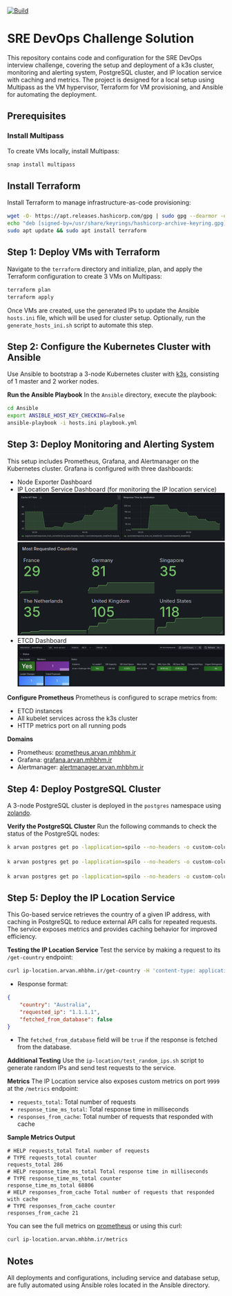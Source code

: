 [![Build](https://github.com/mhbahmani/Arvan-SRE-Challenge/actions/workflows/docker-image.yml/badge.svg?branch=master)](https://github.com/mhbahmani/Arvan-SRE-Challenge/actions/workflows/docker-image.yml)
# SRE DevOps Challenge Solution

This repository contains code and configuration for the SRE DevOps interview challenge, covering the setup and deployment of a k3s cluster, monitoring and alerting system, PostgreSQL cluster, and IP location service with caching and metrics. The project is designed for a local setup using Multipass as the VM hypervisor, Terraform for VM provisioning, and Ansible for automating the deployment.

## Prerequisites

### Install Multipass
To create VMs locally, install Multipass:
```bash
snap install multipass
```

## Install Terraform
Install Terraform to manage infrastructure-as-code provisioning:

```bash
wget -O- https://apt.releases.hashicorp.com/gpg | sudo gpg --dearmor -o /usr/share/keyrings/hashicorp-archive-keyring.gpg
echo "deb [signed-by=/usr/share/keyrings/hashicorp-archive-keyring.gpg] https://apt.releases.hashicorp.com $(lsb_release -cs) main" | sudo tee /etc/apt/sources.list.d/hashicorp.list
sudo apt update && sudo apt install terraform
```

## Step 1: Deploy VMs with Terraform
Navigate to the `terraform` directory and initialize, plan, and apply the Terraform configuration to create 3 VMs on Multipass:

```bash
terraform plan
terraform apply
```
Once VMs are created, use the generated IPs to update the Ansible `hosts.ini` file, which will be used for cluster setup. Optionally, run the `generate_hosts_ini.sh` script to automate this step.

## Step 2: Configure the Kubernetes Cluster with Ansible
Use Ansible to bootstrap a 3-node Kubernetes cluster with [k3s](https://k3s.io/), consisting of 1 master and 2 worker nodes.

**Run the Ansible Playbook**
In the `Ansible` directory, execute the playbook:

```bash
cd Ansible
export ANSIBLE_HOST_KEY_CHECKING=False
ansible-playbook -i hosts.ini playbook.yml 
```

## Step 3: Deploy Monitoring and Alerting System
This setup includes Prometheus, Grafana, and Alertmanager on the Kubernetes cluster. Grafana is configured with three dashboards:

* Node Exporter Dashboard
* IP Location Service Dashboard (for monitoring the IP location service)
![ip-location-panel1](./static/IP-Location-Monitoring-1.png)
![ip-location-panel2](./static/IP-Location-Monitoring-2.png)
* ETCD Dashboard
![etcd-panel](./static/ETCD-Monitoring.png)

**Configure Prometheus**
Prometheus is configured to scrape metrics from:
* ETCD instances
* All kubelet services across the k3s cluster
* HTTP metrics port on all running pods

**Domains**
* Prometheus: [prometheus.arvan.mhbhm.ir](prometheus.arvan.mhbhm.ir)
* Grafana: [grafana.arvan.mhbhm.ir](grafana.arvan.mhbhm.ir)
* Alertmanager: [alertmanager.arvan.mhbhm.ir](alertmanager.arvan.mhbhm.ir)

## Step 4: Deploy PostgreSQL Cluster
A 3-node PostgreSQL cluster is deployed in the `postgres` namespace using [zolando](https://github.com/zalando/postgres-operator/blob/master/docs/diagrams/neutral_operator_dark.png#gh-dark-mode-only).

**Verify the PostgreSQL Cluster**
Run the following commands to check the status of the PostgreSQL nodes:

```bash
k arvan postgres get po -lapplication=spilo --no-headers -o custom-columns=NAME:.metadata.name | xargs -I {} -P 1 kubectl --context arvan -n postgres exec {} -- psql -U postgres -c 'select * from pg_replication_slots;'

k arvan postgres get po -lapplication=spilo --no-headers -o custom-columns=NAME:.metadata.name | xargs -I {} -P 1 kubectl --context arvan -n postgres exec {} -- psql -U postgres -c 'select * from pg_stat_replication;'

k arvan postgres get po -lapplication=spilo --no-headers -o custom-columns=NAME:.metadata.name | xargs -I {} -P 1 kubectl --context arvan -n postgres exec {} -- psql -U postgres -c 'select * from pg_stat_wal_receiver;'
```

## Step 5: Deploy the IP Location Service
This Go-based service retrieves the country of a given IP address, with caching in PostgreSQL to reduce external API calls for repeated requests. The service exposes metrics and provides caching behavior for improved efficiency.

**Testing the IP Location Service**
Test the service by making a request to its `/get-country` endpoint:

```bash
curl ip-location.arvan.mhbhm.ir/get-country -H 'content-type: application/json' -d '{"ip": "1.1.1.1"}'
```

* Response format:
```json
{
    "country": "Australia",
    "requested_ip": "1.1.1.1",
    "fetched_from_database": false
}
```
* The `fetched_from_database` field will be `true` if the response is fetched from the database.

**Additional Testing**
Use the `ip-location/test_random_ips.sh` script to generate random IPs and send test requests to the service.

**Metrics**
The IP Location service also exposes custom metrics on port `9999` at the `/metrics` endpoint:

* `requests_total`: Total number of requests
* `response_time_ms_total`: Total response time in milliseconds
* `responses_from_cache`: Total number of requests that responded with cache

**Sample Metrics Output**
```plaintext
# HELP requests_total Total number of requests
# TYPE requests_total counter
requests_total 286
# HELP response_time_ms_total Total response time in milliseconds
# TYPE response_time_ms_total counter
response_time_ms_total 68806
# HELP responses_from_cache Total number of requests that responded with cache
# TYPE responses_from_cache counter
responses_from_cache 21
```

You can see the full metrics on [prometheus](prometheus.arvan.mhbhm.ir) or using this curl:
```bash
curl ip-location.arvan.mhbhm.ir/metrics
```

## Notes
All deployments and configurations, including service and database setup, are fully automated using Ansible roles located in the Ansible directory.


